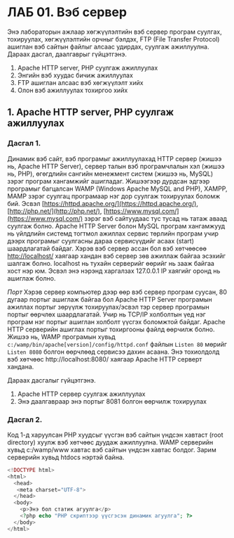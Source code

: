 # ЛАБ 01. Вэб сервер
Энэ лабораторын ажлаар хөгжүүлэлтийн вэб сервер програм суулгах, тохируулах, хөгжүүлэлтийн орчныг бэлдэх, FTP (File Transfer Protocol) ашиглан вэб сайтын файлыг алсаас удирдах, суулгаж ажиллуулна. Дараах дасгал, даалгаврыг гүйцэтгэнэ.
1.	Apache HTTP server, PHP суулгаж ажиллуулах
2.	Энгийн вэб хуудас бичиж ажиллуулах
3.	FTP ашиглан алсаас вэб хөгжүүлэлт хийх
4.	Олон вэб ажиллуулах тохиргоо хийх

## 1. Apache HTTP server, PHP суулгаж ажиллуулах
### Дасгал 1. 
Динамик вэб сайт, вэб програмыг ажиллуулахад HTTP сервер (жишээ нь, Apache HTTP Server), сервер талын вэб програмчлалын хэл (жишээ нь, PHP), өгөгдлийн сангийн менежмент систем (жишээ нь, MySQL) зэрэг програм хангамжийг ашигладаг. Жишээгээр дурдсан эдгээр програмыг багцалсан WAMP (Windows Apache MySQL and PHP), XAMPP, MAMP зэрэг суулгац програмаар нэг дор суулгаж тохируулах боломж бий. Эсвэл [https://httpd.apache.org/](https://httpd.apache.org/), [http://php.net/](http://php.net/), [https://www.mysql.com/](https://www.mysql.com/) зэрэг вэб сайтуудаас тус тусад нь татаж аваад суулгаж болно. Apache HTTP Server болон MySQL програм хангамжууд нь үйлдлийн системд тогтмол ажиллах сервис төрлийн програм учир дээрх програмыг суулгасны дараа сервисүүдийг асаах (start) шаардлагатай байдаг. Хэрэв вэб сервер ассан бол вэб хөтчөөсөө [http://localhost/](http://localhost/) хаягаар хандан вэб сервер зөв ажиллаж байгаа эсэхийг шалгаж болно. localhost нь тухайн серверийг өөрийг нь зааж байгаа хост нэр юм. Эсвэл энэ нэрэнд харгалзах 127.0.0.1 IP хаягийг оронд нь ашиглаж болно.

*Порт* Хэрэв сервер компьютер дээр өөр вэб сервер програм суусан, 80 дугаар портыг ашиглаж байгаа бол Apache HTTP Server програмын ажиллах портыг зөрүүлж тохируулах/эсвэл тэр сервер програмын портыг өөрчлөх шаардлагатай. Учир нь TCP/IP холболтын үед нэг програм нэг портыг ашиглан холболт үүсгэх боломжтой байдаг. Apache HTTP серверийн ашиглах портыг тохиргооны файлд өөрчилж болно. Жишээ нь, WAMP програмын хувьд `c:/wamp/bin/apache[version]/config/httpd.conf` файлын `Listen 80` мөрийг `Listen 8080` болгон өөрчлөөд сервисээ дахин асаана. Энэ тохиолдолд вэб хөтчөөс http://localhost:8080/ хаягаар Apache HTTP серверт хандана.

Дараах дасгалыг гүйцэтгэнэ.
1.	Apache HTTP сервер суулгаж ажиллуулах
2.	Энэ даалгавраар энэ портыг 8081 болгон өөрчилж тохируулах

### Дасгал 2.	
Код 1-д харуулсан PHP хуудсыг үүсгэн вэб сайтын үндсэн хавтаст (root directory) хуулж вэб хөтчөөс дуудаж ажиллуулна. WAMP серверийн хувьд c:/wamp/www хавтас вэб сайтын үндсэн хавтас болдог. Зарим серверийн хувьд htdocs нэртэй байна.


```php
<!DOCTYPE html>
<html>
  <head>
   <meta charset="UTF-8">
  </head>
  <body>
    <p>Энэ бол статик агуулга</p>
    <?php echo "PHP скриптээр үүсгэсэн динамик агуулга"; ?>
  </body>
</html>

```



